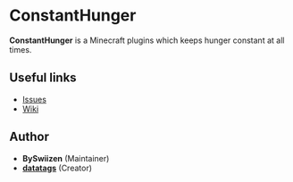 # ConstantHunger
**ConstantHunger** is a Minecraft plugins which keeps hunger constant at all times.

## Useful links
+ [Issues](https://github.com/BySwiizen/ConstantHunger/issues)
+ [Wiki](https://github.com/BySwiizen/ConstantHunger/wiki)

## Author
+ **BySwiizen** (Maintainer)
+ **[datatags](https://github.com/datatags)** (Creator)